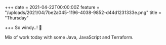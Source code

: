 +++
date = 2021-04-22T00:00:00Z
feature = "/uploads/2021/04/7be2a045-1196-4038-9852-d44d1231333e.png"
title = "Thursday"

+++
So windy..! 😬

Mix of work today with some Java, JavaScript and Terraform.